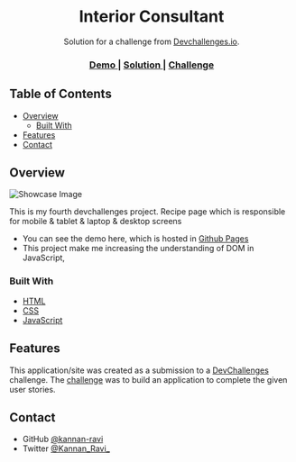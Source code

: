 <!-- Please update value in the {}  -->

<h1 align="center">Interior Consultant</h1>

<div align="center">
   Solution for a challenge from  <a href="http://devchallenges.io" target="_blank">Devchallenges.io</a>.
</div>

<div align="center">
  <h3>
    <a href="https://kannan-ravi.github.io/devchallenges-resposive-web-developer/Interior-Consultant/index.html">
      Demo
    </a>
    <span> | </span>
    <a href="https://devchallenges.io/solutions/YMVDFVhBNRsrergIeCXr">
      Solution
    </a>
    <span> | </span>
    <a href="https://devchallenges.io/challenges/Jymh2b2FyebRTUljkNcb">
      Challenge
    </a>
  </h3>
</div>

<!-- TABLE OF CONTENTS -->

## Table of Contents

- [Overview](#overview)
  - [Built With](#built-with)
- [Features](#features)
- [Contact](#contact)
<!-- OVERVIEW -->

## Overview

![Showcase Image](https://raw.githubusercontent.com/kannan-ravi/devchallenges-resposive-web-developer/main/Interior-Consultant/src/ShowCase.png)

This is my fourth devchallenges project. Recipe page which is responsible for mobile & tablet & laptop & desktop screens


- You can see the demo here, which is hosted in [Github Pages](https://pages.github.com/)
- This project make me increasing the understanding of DOM in JavaScript,

### Built With

<!-- This section should list any major frameworks that you built your project using. Here are a few examples.-->

- [HTML](https://developer.mozilla.org/en-US/docs/Web/HTML)
- [CSS](https://developer.mozilla.org/en-US/docs/Web/CSS)
- [JavaScript](https://developer.mozilla.org/en-US/docs/Web/JavaScript)

## Features

<!-- List the features of your application or follow the template. Don't share the figma file here :) -->

This application/site was created as a submission to a [DevChallenges](https://devchallenges.io/challenges) challenge. The [challenge](https://devchallenges.io/challenges/Jymh2b2FyebRTUljkNcb) was to build an application to complete the given user stories.

## Contact

- GitHub [@kannan-ravi](https://github.com/kannan-ravi)
- Twitter [@Kannan_Ravi_](https://twitter.com/Kannan_Ravi_)
